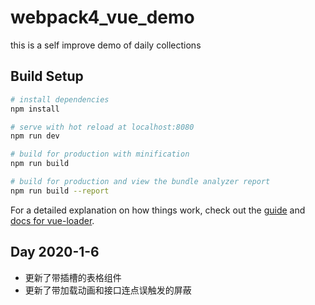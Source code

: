 # webpack4_vue_demo
this is a self improve demo of daily collections

## Build Setup

``` bash
# install dependencies
npm install

# serve with hot reload at localhost:8080
npm run dev

# build for production with minification
npm run build

# build for production and view the bundle analyzer report
npm run build --report
```

For a detailed explanation on how things work, check out the [guide](http://vuejs-templates.github.io/webpack/) and [docs for vue-loader](http://vuejs.github.io/vue-loader).

## Day 2020-1-6

- 更新了带插槽的表格组件
- 更新了带加载动画和接口连点误触发的屏蔽